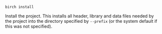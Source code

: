     birch install

Install the project. This installs all header, library and data files needed by the project into the directory specified by `--prefix` (or the system default if this was not specified).
